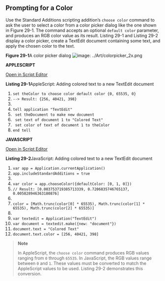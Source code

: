 <a id="//apple_ref/doc/uid/TP40016239-CH86"></a><a id="//apple_ref/doc/uid/TP40016239-CH86-SW1"></a>

## Prompting for a Color

Use the Standard Additions scripting addition’s `choose color` command to ask the user to select a color from a color picker dialog like the one shown in Figure 29-1. The command accepts an optional `default color` parameter, and produces an RGB color value as its result. Listing 29-1 and Listing 29-2 display a color picker, create a TextEdit document containing some text, and apply the chosen color to the text.

<a id="//apple_ref/doc/uid/TP40016239-CH86-SW2"></a>
**Figure 29-1**A color picker dialog
![image: ../Art/colorpicker_2x.png](https://developer.apple.com/library/archive/mac-automation-scripting-guide/Art/colorpicker_2x.png)

**APPLESCRIPT**

[Open in Script Editor](https://developer.apple.com/library/archive/mac-automation-scripting-guide/applescript:/com.apple.scripteditor?action=new&script=set%20theColor%20to%20choose%20color%20default%20color%20%7B0%2C%2065535%2C%200%7D%0A--%3E%20Result%3A%20%7B256%2C%2040421%2C%20398%7D%0A%0Atell%20application%20%22TextEdit%22%0A%20%20%20%20set%20theDocument%20to%20make%20new%20document%0A%20%20%20%20set%20text%20of%20document%201%20to%20%22Colored%20Text%22%0A%20%20%20%20set%20color%20of%20text%20of%20document%201%20to%20theColor%0Aend%20tell)

<a id="//apple_ref/doc/uid/TP40016239-CH86-SW3"></a>
**Listing 29-1**AppleScript: Adding colored text to a new TextEdit document

1. `set theColor to choose color default color {0, 65535, 0}`
2. `--> Result: {256, 40421, 398}`
3. ` `
4. `tell application "TextEdit"`
5. ` set theDocument to make new document`
6. ` set text of document 1 to "Colored Text"`
7. ` set color of text of document 1 to theColor`
8. `end tell`

**JAVASCRIPT**

[Open in Script Editor](https://developer.apple.com/library/archive/mac-automation-scripting-guide/applescript:/com.apple.scripteditor?action=new&script=var%20app%20%3D%20Application.currentApplication%28%29%0Aapp.includeStandardAdditions%20%3D%20true%0A%0Avar%20color%20%3D%20app.chooseColor%28%7BdefaultColor%3A%20%5B0%2C%201%2C%200%5D%7D%29%0A%2F%2F%20Result%3A%20%5B0.003753719385713339%2C%200.7206835746765137%2C%200.005828946363180876%5D%0A%0Acolor%20%3D%20%5BMath.trunc%28color%5B0%5D%20*%2065535%29%2C%20Math.trunc%28color%5B1%5D%20*%2065535%29%2C%20Math.trunc%28color%5B2%5D%20*%2065535%29%5D%0A%0Avar%20textedit%20%3D%20Application%28%22TextEdit%22%29%0Avar%20document%20%3D%20textedit.make%28%7Bnew%3A%20%22document%22%7D%29%0Adocument.text%20%3D%20%22Colored%20Text%22%0Adocument.text.color%20%3D%20%5B256%2C%2040421%2C%20398%5D)

<a id="//apple_ref/doc/uid/TP40016239-CH86-SW4"></a>
**Listing 29-2**JavaScript: Adding colored text to a new TextEdit document

1. `var app = Application.currentApplication()`
2. `app.includeStandardAdditions = true`
3. ` `
4. `var color = app.chooseColor({defaultColor: [0, 1, 0]})`
5. `// Result: [0.003753719385713339, 0.7206835746765137, 0.005828946363180876]`
6. ` `
7. `color = [Math.trunc(color[0] * 65535), Math.trunc(color[1] * 65535), Math.trunc(color[2] * 65535)]`
8. ` `
9. `var textedit = Application("TextEdit")`
10. `var document = textedit.make({new: "document"})`
11. `document.text = "Colored Text"`
12. `document.text.color = [256, 40421, 398]`

> **Note**
>
>
> In AppleScript, the `choose color` command produces RGB values ranging from `0` through `65535`. In JavaScript, the RGB values range between `0` and `1`. These values must be converted to match the AppleScript values to be used. Listing 29-2 demonstrates this conversion.
